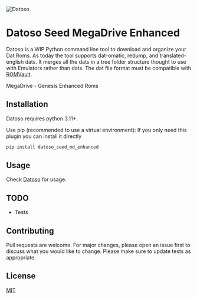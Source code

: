 ![Datoso](https://github.com/laromicas/datoso/blob/master/bearlogo.png)

# Datoso Seed MegaDrive Enhanced

Datoso is a WIP Python command line tool to download and organize your Dat Roms.
As today the tool supports dat-omatic, redump, and translated-english dats.
It merges all the dats in a tree folder structure thought to use with Emulators rather than dats.
The dat file format must be compatible with [ROMVault](https://www.romvault.com/).

MegaDrive - Genesis Enhanced Roms

## Installation

Datoso requires python 3.11+.

Use pip (recommended to use a virtual environment):
If you only need this plugin you can install it directly

``` bash
pip install datoso_seed_md_enhanced

```

## Usage

Check [Datoso](https://github.com/laromicas/datoso) for usage.


## TODO

-   Tests

## Contributing

Pull requests are welcome. For major changes, please open an issue first to discuss what you would like to change.
Please make sure to update tests as appropriate.

## License

[MIT](https://choosealicense.com/licenses/mit/)
